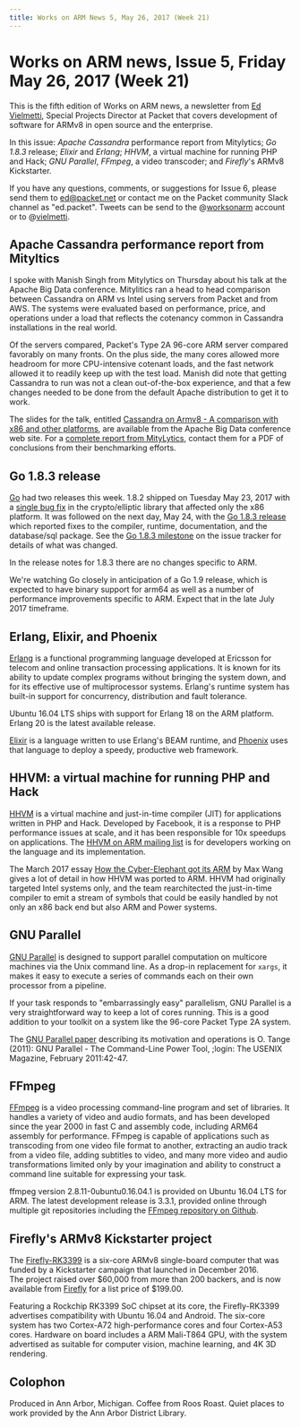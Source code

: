 ```yaml
---
title: Works on ARM News 5, May 26, 2017 (Week 21)
---
```

# Works on ARM news, Issue 5, Friday May 26, 2017 (Week 21)

This is the fifth edition of Works on ARM news, a newsletter
from [Ed Vielmetti], Special Projects Director at Packet that covers development of
software for ARMv8 in open source and the enterprise.

[Ed Vielmetti]:https://www.packet.net/about/ed-vielmetti/

In this issue:
*Apache Cassandra* performance report from Mitylytics;
*Go 1.8.3* release;
*Elixir* and *Erlang*;
*HHVM*, a virtual machine for running PHP and Hack;
*GNU Parallel*,
*FFmpeg*, a video transcoder; and
*Firefly*'s ARMv8 Kickstarter.

If you have any questions, comments, or suggestions for Issue 6, please 
send them to ed@packet.net or contact me on the Packet community Slack
channel as "ed.packet". Tweets can be send to the @[worksonarm] account
or to @[vielmetti].

[worksonarm]:https://twitter.com/worksonarm
[vielmetti]:https://twitter.com/vielmetti

## Apache Cassandra performance report from Mityltics

I spoke with Manish Singh from Mitylytics on Thursday about his
talk at the Apache Big Data conference. Mitylitics ran
a head to head comparison between Cassandra on ARM vs Intel
using servers from Packet and from AWS. The systems
were evaluated based on performance, price, and operations
under a load that reflects the cotenancy common in Cassandra
installations in the real world.

Of the servers compared, Packet's Type 2A 96-core ARM server
compared favorably on many fronts. On the plus side, the many
cores allowed more headroom for more CPU-intensive cotenant loads,
and the fast network allowed it to readily keep up with the test load.
Manish did note that getting Cassandra to run was not a clean
out-of-the-box experience, and that a few changes needed to
be done from the default Apache distribution to get it to work.

The slides for the talk, entitled 
[Cassandra on Armv8 - A comparison with x86 and other platforms], are available from
the Apache Big Data conference web site.
For a [complete report from MityLytics],
contact them for a PDF of conclusions from their benchmarking efforts.

[Cassandra on Armv8 - A comparison with x86
and other platforms]:http://events.linuxfoundation.org/sites/events/files/slides/ApacheCassandra-4.pdf
[complete report from MityLytics]:https://mitylytics.com/resources/

## Go 1.8.3 release

[Go] had two releases this week. 1.8.2 shipped 
on Tuesday May 23, 2017 with a [single bug fix] in the crypto/elliptic library
that affected only the x86 platform. It was followed on the next day, May 24,
with the [Go 1.8.3 release]
which reported fixes to the compiler, runtime,
documentation, and the database/sql package.
See the <a href="https://github.com/golang/go/issues?q=milestone%3AGo1.8.3">Go 1.8.3 milestone</a> 
on the issue tracker for details of what was changed.

[single bug fix]:https://github.com/golang/go/issues/20040
[Go 1.8.3 release]:https://groups.google.com/forum/#!topic/golang-announce/B5ww0iFt1_Q
[Go]:http://github.com/golang/go

In the release notes for 1.8.3 there are no changes specific to ARM.

We're watching Go closely in anticipation of a Go 1.9 release, which
is expected to have binary support for arm64 as well as a number of
performance improvements specific to ARM. Expect that in the late July
2017 timeframe.

## Erlang, Elixir, and Phoenix

[Erlang] is a functional programming language developed at Ericsson for
telecom and online transaction processing applications. 
It is known for its ability to update complex programs
without bringing the system down, and for its effective
use of multiprocessor systems.
Erlang's runtime system has built-in support for
concurrency, distribution and fault tolerance.

[Erlang]:http://erlang.org

Ubuntu 16.04 LTS ships with support for Erlang 18
on the ARM platform. Erlang 20 is the latest available
release.

[Elixir] is a language written to
use Erlang's BEAM runtime, and 
[Phoenix] uses that language to deploy a speedy,
productive web framework.

[Elixir]:https://twitter.com/elixirlang
[Phoenix]:http://www.phoenixframework.org/

## HHVM: a virtual machine for running PHP and Hack

[HHVM] is a virtual machine and just-in-time compiler (JIT) for
applications written in PHP and Hack. Developed by Facebook, it
is a response to PHP performance issues at scale, and it has
been responsible for 10x speedups on applications. The
[HHVM on ARM mailing list] is for developers working on the language
and its implementation.

The March 2017 essay 
[How the Cyber-Elephant got its ARM]
by Max Wang gives a lot of detail
in how HHVM was ported to ARM. HHVM had originally targeted
Intel systems only, and the team rearchitected the just-in-time
compiler to emit a stream of symbols that could be easily
handled by not only an x86 back end but also ARM and Power systems.

[HHVM]:http://hhvm.com/
[HHVM on ARM mailing list]:https://groups.google.com/forum/#!forum/hhvm-arm
[How the Cyber-Elephant got its ARM]:http://hhvm.com/blog/2017/03/09/how-the-cyber-elephant-got-his-arm.html

## GNU Parallel

[GNU Parallel] is designed to support parallel computation
on multicore machines via the Unix command line. As a drop-in
replacement for `xargs`, it makes it easy to execute a series
of commands each on their own processor from a pipeline.

If your task responds to "embarrassingly easy" parallelism,
GNU Parallel is a very straightforward way to keep a lot of
cores running. This is a good addition to your toolkit on a
system like the 96-core Packet Type 2A system.

The [GNU Parallel paper] describing its motivation and operations
is O. Tange (2011): GNU Parallel - The Command-Line Power Tool, 
;login: The USENIX Magazine, February 2011:42-47.

[GNU Parallel]:http://www.gnu.org/software/parallel
[GNU Parallel paper]:https://www.usenix.org/system/files/login/articles/105438-Tange.pdf

## FFmpeg

[FFmpeg] is a video processing command-line program and set of libraries.
It handles a variety of video and audio formats, and has been
developed since the year 2000 in fast C and assembly code, including
ARM64 assembly for performance. FFmpeg is 
capable of applications such as transcoding from one video file
format to another, extracting an audio track from a video file, 
adding subtitles to video, and many more video and 
audio transformations
limited only by your imagination and ability to construct a command line
suitable for expressing your task.

[FFmpeg]:http://ffmpeg.org/

ffmpeg version 2.8.11-0ubuntu0.16.04.1 is provided on Ubuntu 16.04 LTS
for ARM. The latest development release is 3.3.1, provided online
through multiple git repositories including the
[FFmpeg repository on Github].

[FFmpeg repository on Github]:https://github.com/FFmpeg/FFmpeg

## Firefly's ARMv8 Kickstarter project

The [Firefly-RK3399] is a six-core ARMv8 single-board computer that
was funded by a Kickstarter campaign that launched in December 2016.  
The project raised over $60,000 from more than 200 backers,
and is now available from [Firefly] for a list price of $199.00.

Featuring a Rockchip RK3399 SoC chipset at its core, the
Firefly-RK3399 advertises compatibility with Ubuntu 16.04 and
Android.  The six-core system has two Cortex-A72 high-performance
cores and four Cortex-A53 cores.  Hardware on board includes a ARM
Mali-T864 GPU, with the system advertised as suitable for computer
vision, machine learning, and 4K 3D rendering.

[Firefly]:http://en.t-firefly.com/en/
[Firefly-RK3399]:https://www.kickstarter.com/projects/1771382379/firefly-rk3399-six-core-64-bit-high-performance-pl/description

## Colophon

Produced in Ann Arbor, Michigan.
Coffee from Roos Roast.
Quiet places to work provided by the Ann Arbor District Library.
